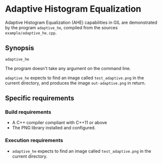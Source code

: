 # Adaptive Histogram Equalization

Adaptive Histogram Equalization (AHE) capabilities in GIL are demonstrated by the program `adaptive_he`, compiled from the sources `example/adaptive_he.cpp`.

## Synopsis
`adaptive_he`

The program doesn't take any argument on the command line.

`adaptive_he` expects to find an image called `test_adaptive.png` in the current directory, and produces the image `out-adaptive.png` in return.

## Specific requirements

### Build requirements
- A C++ compiler compliant with C++11 or above
- The PNG library installed and configured.

### Execution requirements
- `adaptive_he` expects to find an image called `test_adaptive.png` in the current directory.

